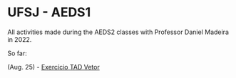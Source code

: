 # UFSJ - AEDS1

All activities made during the AEDS2 classes with Professor Daniel Madeira in 2022.

So far: 

(Aug. 25) - [Exercício TAD Vetor](exercicio-TADvetor)